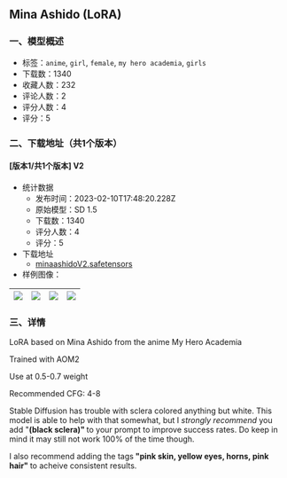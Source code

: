 ## Mina Ashido (LoRA)
### 一、模型概述

- 标签：`anime`, `girl`, `female`, `my hero academia`, `girls`
- 下载数：1340
- 收藏人数：232
- 评论人数：2
- 评分人数：4
- 评分：5

### 二、下载地址（共1个版本）

#### [版本1/共1个版本] V2

- 统计数据
  - 发布时间：2023-02-10T17:48:20.228Z
  - 原始模型：SD 1.5
  - 下载数：1340
  - 评分人数：4
  - 评分：5
- 下载地址
  - [minaashidoV2.safetensors](https://civitai.com/api/download/models/9275)
- 样例图像：

| <img src="https://image.civitai.com/xG1nkqKTMzGDvpLrqFT7WA/caeb68fc-98e3-4c45-1d77-be04f919fa00/width=450/88858.jpeg" /> | <img src="https://image.civitai.com/xG1nkqKTMzGDvpLrqFT7WA/a0f1fbd8-e7c1-4e92-b76b-c9282245e700/width=450/88863.jpeg" /> | <img src="https://image.civitai.com/xG1nkqKTMzGDvpLrqFT7WA/c0c6cbd6-4959-40e2-27e9-101a1d6ef100/width=450/88862.jpeg" /> | <img src="https://image.civitai.com/xG1nkqKTMzGDvpLrqFT7WA/6ddd003f-046e-4249-0bbe-b6538c78b900/width=450/88861.jpeg" /> |
| ---- | ---- | ---- | ---- |


### 三、详情
<p>LoRA based on Mina Ashido from the anime My Hero Academia</p><p>Trained with AOM2</p><p>Use at 0.5-0.7 weight</p><p>Recommended CFG: 4-8</p><p>Stable Diffusion has trouble with sclera colored anything but white. This model is able to help with that somewhat, but I <em>strongly recommend</em> you add "<strong>(black sclera)" </strong>to your prompt to improve success rates. Do keep in mind it may still not work 100% of the time though.</p><p>I also recommend adding the tags<strong> "pink skin, yellow eyes, horns, pink hair" </strong>to acheive consistent results.</p>